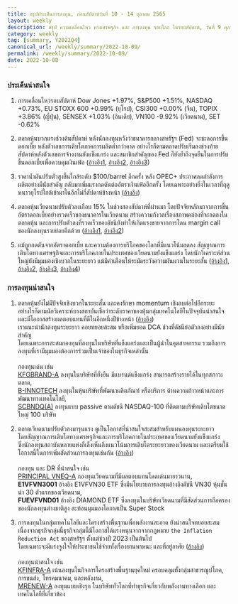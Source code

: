 ```yaml
---
title: สรุปประเด็นการลงทุน, ก่อนสัปดาห์วันที่ 10 - 14 ตุลาคม 2565
layout: weekly
description: สรุป ความเคลื่อนไหว ทางเศรษฐกิจ และ การลงทุน รอบโลก ในรอบสัปดาห์, วันที่ 9 ตุลาคม 2565
category: weekly
tag: [summary, Y2022Q4]
canonical_url: /weekly/summary/2022-10-09/
permalink: /weekly/summary/2022-10-09/
date: 2022-10-08
---
```


### ประเด็นน่าสนใจ

1. การเคลื่อนไหวรอบสัปดาห์ Dow Jones +1.97%, S&P500 +1.51%, NASDAQ +0.73%, EU STOXX 600 +0.99% (ยุโรป), CSI300 +0.00% (จีน), TOPIX +3.86% (ญี่ปุ่น), SENSEX +1.03% (อินเดีย), VN100 -9.92% (เวียดนาม), SET -0.62%

2. ตลาดหุ้นบวกแรงช่วงต้นสัปดาห์ หลังนักลงทุนหวังว่าธนาคารกลางสหรัฐฯ (Fed) จะชะลอการขึ้นดอกเบี้ย หลังตัวเลขการเติบโตภาคการผลิตต่ำกว่าคาด อย่างไรก็ตามตลาดปรับเริ่มลงช่วงท้ายสัปดาห์หลังตัวเลขการจ้างงานยังแข็งแกร่ง และสมาชิกสำคัญของ Fed ก็ยังย้ำถึงจุดยืนในการปรับขึ้นดอกเบี้ยเพื่อควบคุมเงินเฟ้อ
([อ้างอิง1](https://www.cnbc.com/2022/10/06/stock-market-futures-open-to-close-news.html), 
[อ้างอิง2](https://www.cnbc.com/2022/10/07/september-job-gains-affirm-that-the-fed-has-a-long-way-to-go-in-inflation-fight.html), 
[อ้างอิง3](https://www.cnbc.com/2022/10/07/jobs-report-september-2022.html)) 

3. ราคาน้ำมันปรับตัวสูงขึ้นใกล้ระดับ $100/barrel อีกครั้ง หลัง OPEC+ ประกาศลดกำลังการผลิตอย่างมีนัยสำคัญ กลับมาเพิ่มแรงกดดันต่ออัตราเงินเฟ้ออีกครั้ง โดยเฉพาะอย่างยิ่งในเวลาที่ฤดูหนาวยุโรปใกล้เข้ามาในอีกไม่กี่สัปดาห์ข้างหน้า
([อ้างอิง](https://www.cnbc.com/2022/10/05/oil-opec-imposes-deep-production-cuts-in-a-bid-to-shore-up-prices.html)) 

4. ตลาดหุ้นเวียดนามปรับตัวลงเกือบ 15% ในช่วงสองสัปดาห์ที่ผ่านมา โดยปัจจัยหลักมาจากการขึ้นอัตราดอกเบี้ยอย่างรวดเร็วของธนาคารในเวียดนาม สร้างความกังวลเรื่องสภาพคล่องที่จะลดลงในตลาดหุ้น และการปรับตัวลงที่รวดเร็วของดัชนียังทำให้เกิดแรงขายจากการโดน margin call ของนักลงทุนรายย่อยอีกด้วย
([อ้างอิง1](https://e.vnexpress.net/news/economy/banks-increase-interest-rates-on-deposits-4519823.html), 
[อ้างอิง2](https://www.finnomena.com/finnomena-ic/finnomena-market-alert-vni-9/)) 

5. แม้ถูกกดดันจากอัตราดอกเบี้ย และความต้องการบริโภคของโลกที่มีแนวโน้มลดลง สัญญาณการเติบโตทางเศรษฐกิจและการบริโภคภายในประเทศของเวียดนามยังแข็งแกร่ง โดยนักวิเคราะห์ส่วนใหญ่ยังมีมุมมองเชิงบวกในระยะยาว แม้มีคำเตือนให้ระมัดระวังความผันผวนในระยะสั้น
([อ้างอิง1](https://e.vnexpress.net/news/economy/hcmc-economic-revival-begins-sooner-than-expected-engenders-optimism-4519975.html), 
[อ้างอิง2](https://e.vnexpress.net/news/industries/manufacturing-continues-to-remain-strong-s-ampp-global-4518904.html), 
[อ้างอิง3](https://e.vnexpress.net/news/economy/seafood-exports-to-us-surge-22-in-9-months-4519182.html), 
[อ้างอิง4](https://e.vnexpress.net/news/industries/vietnam-websites-overloaded-with-iphone-14-orders-4520605.html)) 



### การลงทุนน่าสนใจ

1. ตลาดหุ้นยังไม่มีปัจจัยเชิงบวกในระยะสั้น และคงรักษา momentum เชิงลบต่อไปอีกระยะ  
อย่างไรก็ตามนักวิเคราะห์บางสถาบันเชื่อว่าระดับราคาของหุ้นกลุ่มเทคโนโลยีในปัจจุบันน่าสนใจ และมีโอกาสสร้างผลตอบแทนที่ดีในอีกหนึ่งปีข้างหน้า ([อ้างอิง](https://www.finnomena.com/the-opportunity/news-update-07-10-2022/))  
เราแนะนำนักลงทุนระยะยาว คอยทยอยสะสม หรือเพิ่มยอด DCA ช่วงที่ดัชนีย่อตัวลงอย่างมีนัยสำคัญ  
โดยเฉพาะการสะสมกองทุนที่ลงทุนในบริษัทที่แข็งแกร่งและเป็นผู้นำในอุตสาหกรรม รวมถึงการลงทุนที่เรามีมุมมองต้องการร่วมเป็นเจ้าของในธุรกิจเหล่านั้น <br><br>
กองทุนเด่น เช่น  
[KFGBRAND-A](https://www.finnomena.com/fund/KFGBRAND-A) ลงทุนในบริษัทที่ยั่งยืน มีแบรนด์แข็งแกร่ง สามารถสร้างรายได้ในทุกสภาวะตลาด,  
[B-INNOTECH](https://www.finnomena.com/fund/B-INNOTECH) ลงทุนในหุ้นบริษัทที่พัฒนาผลิตภัณฑ์ หรือบริการ ด้านความก้าวหน้าและการพัฒนาทางเทคโนโลยี,  
[SCBNDQ(A)](https://www.finnomena.com/fund/SCBNDQ(A)) ลงทุนแบบ passive ตามดัชนี NASDAQ-100 ที่ติดตามบริษัทเติบโตขนาดใหญ่ 100 บริษัท

2. ตลาดเวียดนามปรับตัวลงมารุนแรง ดูเป็นโอกาสที่น่าสนใจสะสมสำหรับแผนลงทุนระยะยาว  
โดยสัญญาณการเติบโตทางเศรษฐกิจและการบริโภคภายในประเทศของเวียดนามยังแข็งแกร่ง  
ซึ่งนักลงทุนสถาบันหลายแห่งก็เล็งเห็นถึงแนวโน้มการเติบโตระยะยาวของเวียดนาม และเตรียมใช้โอกาสนี้ในการเพิ่มสัดส่วนการลงทุนเช่นกัน ([อ้างอิง](https://e.vnexpress.net/news/economy/investment-funds-to-buy-the-dip-as-vietnam-market-plunges-4520542.html))<br><br>
กองทุน และ DR ที่น่าสนใจ เช่น  
[PRINCIPAL VNEQ-A](https://www.finnomena.com/fund/PRINCIPAL%20VNEQ-A) กองทุนเวียดนามที่มีผลตอบแทนโดดเด่นมายาวนาน,  
**E1VFVN3001** อ้างอิง E1VFVN30 ETF ซึ่งมีนโยบายการลงทุนอ้างอิงดัชนี VN30 หุ้นชั้นนำ 30 ตัวแรกของเวียดนาม,  
**FUEVFVND01** อ้างอิง DIAMOND ETF ซึ่งลงทุนในบริษัทเวียดนามที่มีสัดส่วนการถือครองของนักลงทุนต่างชาติสูง สะท้อนมุมมองโอกาสเป็น Super Stock 

3. การลงทุนในกลุ่มเทคโนโลยีและโครงสร้างพื้นฐานเพื่อพลังงานสะอาด ยังน่าสนใจทยอยสะสม  
เนื่องจากธุรกิจกลุ่มนี้ธุรกิจกลุ่มนี้มีโอกาสได้แรงหนุนจากจากกฎหมาย `the Inflation Reduction Act` ของสหรัฐฯ ตั้งแต่ช่วงปี 2023 เป็นต้นไป  
โดยเฉพาะจะมีแรงจูงใจให้ประชาชนใช้จ่ายทั้งเรื่องยานพาหนะ และที่อยู่อาศัย 
([อ้างอิง](https://www.cnbc.com/2022/09/03/inflation-reduction-act-when-to-claim-climate-tax-breaks-rebates.html))<br><br>
กองทุนน่าสนใจ เช่น  
[KFINFRA-A](https://www.finnomena.com/fund/KFINFRA-A) เน้นลงทุนในกิจการโครงสร้างพื้นฐานยุคใหม่ ครอบคลุมทั้งกลุ่มสาธารณูปโภค, การขนส่ง, โทรคมนาคม, และพลังงาน,  
[MRENEW-A](https://www.finnomena.com/fund/MRENEW-A) ลงทุนแบบเชิงรุก ในบริษัททั่วโลกที่ทำธุรกิจเกี่ยวกับพลังงานทางเลือก และเทคโนโลยีที่เกี่ยวข้อง 